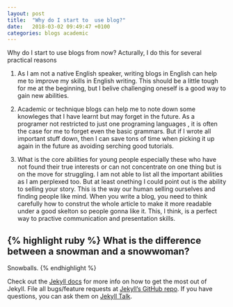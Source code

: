 ```yaml
---
layout: post
title:  "Why do I start to  use blog?"
date:   2018-03-02 09:49:47 +0100
categories: blogs academic
---
```


Why do I start to use blogs from now? Acturally, I do this for several practical reasons

1. As I am not a native English speaker, writing blogs in English can help me to improve my skills in English writing. This should be a little tough for me at the beginning, but I belive challenging oneself is a good way to gain new abilities. 

2. Academic or technique blogs can help me to note down some knowleges that I have learnt but may forget in the future. As a programer not restricted to just one programing languages , it is often the case for me to forget even the basic grammars. But if I wrote all important stuff down, then I can save tons of time when picking it up again in the future as avoiding serching good tutorials.

3. What is the core abilities for young people especially these who have not found their true interests or can not concentrate on one thing but is on the move for struggling. I am not able to list all the important abilities as I am perplexed too. But at least onething I could point out is the ability to selling  your story. This is the way our human  selling ourselves and finding people like mind. When you write a blog, you need to think carefully how to construt the whole article to make it more readable under a good skelton so people gonna like it. This, I think, is a perfect way to practive communication and presentation skills.   


{% highlight ruby %}
What is the difference between a snowman and a snowwoman?
-
Snowballs.
{% endhighlight %}

Check out the [Jekyll docs][jekyll-docs] for more info on how to get the most out of Jekyll. File all bugs/feature requests at [Jekyll’s GitHub repo][jekyll-gh]. If you have questions, you can ask them on [Jekyll Talk][jekyll-talk].

[jekyll-docs]: https://jekyllrb.com/docs/home
[jekyll-gh]:   https://github.com/jekyll/jekyll
[jekyll-talk]: https://talk.jekyllrb.com/
